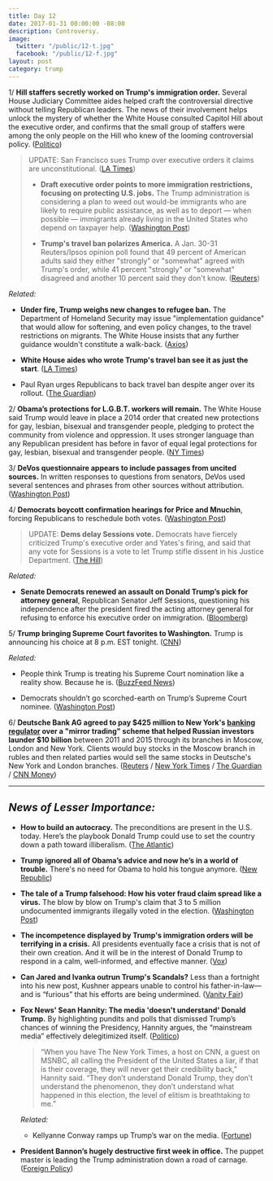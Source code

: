 ```yaml
---
title: Day 12
date: 2017-01-31 00:00:00 -08:00
description: Controversy.
image:
  twitter: "/public/12-t.jpg"
  facebook: "/public/12-f.jpg"
layout: post
category: trump
---
```


1/ **Hill staffers secretly worked on Trump's immigration order.** Several House Judiciary Committee aides helped craft the controversial directive without telling Republican leaders. The news of their involvement helps unlock the mystery of whether the White House consulted Capitol Hill about the executive order, and confirms that the small group of staffers were among the only people on the Hill who knew of the looming controversial policy. ([Politico](http://www.politico.com/story/2017/01/trump-immigration-congress-order-234392))

> UPDATE: San Francisco sues Trump over executive orders it claims are unconstitutional. ([LA Times](http://www.latimes.com/local/lanow/la-me-san-francisco-trump-20170131-story.html))
>
> * **Draft executive order points to more immigration restrictions, focusing on protecting U.S. jobs.** The Trump administration is considering a plan to weed out would-be immigrants who are likely to require public assistance, as well as to deport — when possible — immigrants already living in the United States who depend on taxpayer help. ([Washington Post](https://www.washingtonpost.com/world/national-security/trump-administration-circulates-more-draft-immigration-restrictions-focusing-on-protecting-us-jobs/2017/01/31/38529236-e741-11e6-80c2-30e57e57e05d_story.html))
>
> * **Trump's travel ban polarizes America.**  A Jan. 30-31 Reuters/Ipsos opinion poll found that 49 percent of American adults said they either "strongly" or "somewhat" agreed with Trump's order, while 41 percent "strongly" or "somewhat" disagreed and another 10 percent said they don't know. ([Reuters](http://www.reuters.com/article/us-usa-trump-immigration-poll-exclusive-idUSKBN15F2MG))

*Related:*

* **Under fire, Trump weighs new changes to refugee ban.** The Department of Homeland Security may issue "implementation guidance" that would allow for softening, and even policy changes, to the travel restrictions on migrants. The White House insists that any further guidance wouldn't constitute a walk-back. ([Axios](https://www.axios.com/under-fire-trump-weighs-new-changes-to-refugee-ban-2227749820.html))

* **White House aides who wrote Trump's travel ban see it as just the start**. ([LA Times](http://www.latimes.com/politics/la-na-pol-trump-immigration-20170130-story.html))

* Paul Ryan urges Republicans to back travel ban despite anger over its rollout. ([The Guardian](https://www.theguardian.com/us-news/2017/jan/31/paul-ryan-travel-ban-republicans-congress-reaction-trump))

2/ **Obama’s protections for L.G.B.T. workers will remain.** The White House said Trump would leave in place a 2014 order that created new protections for gay, lesbian, bisexual and transgender people, pledging to protect the community from violence and oppression. It uses stronger language than any Republican president has before in favor of equal legal protections for gay, lesbian, bisexual and transgender people. ([NY Times](https://www.nytimes.com/2017/01/30/us/politics/obama-trump-protections-lgbt-workers.html))

3/ **DeVos questionnaire appears to include passages from uncited sources.** In written responses to questions from senators, DeVos used several sentences and phrases from other sources without attribution. ([Washington Post](https://www.washingtonpost.com/powerpost/devos-questionnaire-appears-to-include-passages-from-uncited-sources/2017/01/31/50577dec-e7be-11e6-b82f-687d6e6a3e7c_story.html))

4/ **Democrats boycott confirmation hearings for Price and Mnuchin**, forcing Republicans to reschedule both votes. ([Washington Post](https://www.washingtonpost.com/powerpost/senate-democrats-face-a-key-test-tuesday-amid-promises-to-stand-up-to-trump/2017/01/31/1685487a-e7bd-11e6-b82f-687d6e6a3e7c_story.html))

> UPDATE: **Dems delay Sessions vote.** Democrats have fiercely criticized Trump's executive order and Yates's firing, and said that any vote for Sessions is a vote to let Trump stifle dissent in his Justice Department. ([The Hill](http://thehill.com/homenews/senate/317135-dems-delay-sessions-vote))

*Related:*

* **Senate Democrats renewed an assault on Donald Trump’s pick for attorney general**, Republican Senator Jeff Sessions, questioning his independence after the president fired the acting attorney general for refusing to enforce his executive order on immigration. ([Bloomberg](https://www.bloomberg.com/politics/articles/2017-01-31/democrats-gird-for-battle-over-sessions-after-trump-fires-yates))

5/ **Trump bringing Supreme Court favorites to Washington.** Trump is announcing his choice at 8 p.m. EST tonight. ([CNN](http://www.cnn.com/2017/01/31/politics/gorsuch-supreme-court-hardiman/index.html))

*Related:*

* People think Trump is treating his Supreme Court nomination like a reality show. Because he is. ([BuzzFeed News](https://www.buzzfeed.com/stephaniemcneal/the-final-robe-ceremony))

* Democrats shouldn’t go scorched-earth on Trump’s Supreme Court nominee. ([Washington Post](https://www.washingtonpost.com/opinions/democrats-shouldnt-go-scorched-earth-on-trumps-supreme-court-nominee/2017/01/30/5c284e2c-e71d-11e6-bf6f-301b6b443624_story.html))

6/ **Deutsche Bank AG agreed to pay $425 million to New York's [banking regulator](https://www.dfs.ny.gov/about/press/pr1701301.htm) over a "mirror trading" scheme that helped Russian investors launder $10 billion** between 2011 and 2015 through its branches in Moscow, London and New York. Clients would buy stocks in the Moscow branch in rubles and then related parties would sell the same stocks in Deutsche's New York and London branches. ([Reuters](https://www.reuters.com/article/deutsche-mirrortrade-probe/deutsche-to-pay-425-mln-to-n-y-regulator-over-russian-mirror-trades-idUSL1N1FK1JN) / [New York Times](https://www.nytimes.com/2017/01/30/business/dealbook/deutsche-bank-fined-for-helping-russians-launder-10-billion.html) / [The Guardian](https://www.theguardian.com/business/2017/jan/31/deutsche-bank-fined-630m-over-russia-money-laundering-claims) / [CNN Money](http://money.cnn.com/2017/01/31/investing/deutsche-bank-us-fine-russia-money-laundering/index.html))

---

## *News of Lesser Importance:*

* **How to build an autocracy.** The preconditions are present in the U.S. today. Here’s the playbook Donald Trump could use to set the country down a path toward illiberalism. ([The Atlantic](https://www.theatlantic.com/magazine/archive/2017/03/how-to-build-an-autocracy/513872/))

* **Trump ignored all of Obama’s advice and now he’s in a world of trouble.** There's no need for Obama to hold his tongue anymore. ([New Republic](https://newrepublic.com/article/140286/trump-ignored-obamas-adviceand-now-hes-world-trouble))

* **The tale of a Trump falsehood: How his voter fraud claim spread like a virus.** The blow by blow on Trump's claim that 3 to 5 million undocumented immigrants illegally voted in the election. ([Washington Post](https://www.washingtonpost.com/politics/the-tale-of-a-trump-falsehood-how-his-voter-fraud-claim-spread-like-a-virus/2017/01/30/47081e32-e4ed-11e6-ba11-63c4b4fb5a63_story.html))

* **The incompetence displayed by Trump's immigration orders will be terrifying in a crisis.** All presidents eventually face a crisis that is not of their own creation. And it will be in the interest of Donald Trump to respond in a calm, well-informed, and effective manner. ([Vox](http://www.vox.com/policy-and-politics/2017/1/31/14434720/trump-incompetence-malevolence))

* **Can Jared and Ivanka outrun Trump's Scandals?** Less than a fortnight into his new post, Kushner appears unable to control his father-in-law—and is “furious” that his efforts are being undermined. ([Vanity Fair](http://www.vanityfair.com/news/2017/01/jared-kushner-ivanka-donald-trump-scandals))

* **Fox News' Sean Hannity: The media 'doesn't understand' Donald Trump.** By highlighting pundits and polls that dismissed Trump’s chances of winning the Presidency, Hannity argues, the “mainstream media” effectively delegitimized itself. ([Politico](http://www.politico.com/blogs/on-media/2017/01/fox-news-sean-hannity-the-media-doesnt-understand-donald-trump-and-never-will-234383))

  > “When you have The New York Times, a host on CNN, a guest on MSNBC, all calling the President of the United States a liar, if that is their coverage, they will never get their credibility back,” Hannity said. “They don’t understand Donald Trump, they don’t understand the phenomenon, they don’t understand what happened in this election, the level of elitism is breathtaking to me.”

  *Related:*

  * Kellyanne Conway ramps up Trump’s war on the media. ([Fortune](http://fortune.com/2017/01/31/donald-trump-kellyanne-conway-media/))

* **President Bannon’s hugely destructive first week in office.** The puppet master is leading the Trump administration down a road of carnage. ([Foreign Policy](http://foreignpolicy.com/2017/01/30/president-stephen-bannons-amazing-first-week-in-office-trump-eo-nsc-immigration/))